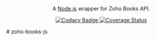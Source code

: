 <p align="center">A <a href="http://nodejs.org" target="blank">Node.js</a> wrapper for Zoho Books API.</p>

<p align="center">
<!-- <a href="" target="_blank">
    <img src="" alt="Codacy Badge" />
</a> -->
    
<a href="https://www.codacy.com/gh/ahsanaasim/zoho-books-js/dashboard?utm_source=github.com&utm_medium=referral&utm_content=ahsanaasim/zoho-books-js&utm_campaign=Badge_Grade" target="_blank">
    <img src="https://app.codacy.com/project/badge/Grade/ac468e6f9cab42108fac93b179f6e4a5" alt="Codacy Badge" />
</a>

<a href="https://coveralls.io/github/ahsanaasim/zoho-books-js?branch=main" target="_blank">
    <img src="https://coveralls.io/repos/github/ahsanaasim/zoho-books-js/badge.svg?branch=main" alt="Coverage Status" />
</a>

</p>
# zoho-books-js


